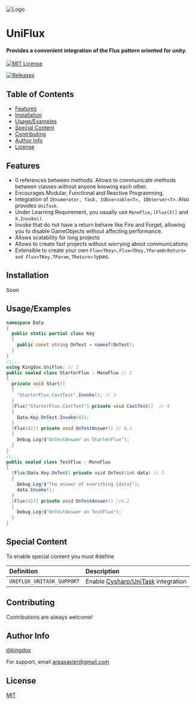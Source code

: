 
![Logo](https://kingdox.github.io/assets/img/uniflux.png)

UniFlux
===
#### Provides a convenient integration of the Flux pattern oriented for unity.
[![MIT License](https://img.shields.io/badge/License-MIT-green.svg)](https://choosealicense.com/licenses/mit/)

[![Releases](https://img.shields.io/github/release/kingdox/UniFlux.svg)](https://github.com/kingdox/UniFlux/releases)

## Table of Contents

- [Features](#features)
- [Installation](#installation)
- [Usage/Examples](#usage-examples)
- [Special Content](#special-content)
- [Contributing](#contributing)
- [Author Info](#author-info)
- [License](#license)

## Features

- 0 references between methods. Allows to communicate methods between classes without anyone knowing each other.
- Encourages Modular, Functional and Reactive Programming.
- Integration of `IEnumerator, Task, IObservable<T>, IObserver<T>`. Also provides `UniTask`.
- Under Learning Requirement, you usually use `MonoFlux`, `[Flux(X)]` and `X.Invoke()`.
- Invoke that do not have a return behave like Fire and Forget, allowing you to disable GameObjects without affecting performance.
- Allows scalability for long projects
- Allows to create fast projects without worrying about communications
- Extensible to create your own `Flux<TKey>,Flux<TKey,TParamOrReturn> and Flux<TKey,TParam,TReturn>` types.


## Installation

Soon

## Usage/Examples

```csharp
namespace Data
{
  public static partial class Key
  {
    public const string OnTest = nameof(OnTest);
  }
}
//...
using Kingdox.UniFlux; // 1
public sealed class StarterFlux : MonoFlux // 2
{
  private void Start() 
  {
    "StarterFlux.CastTest".Invoke(); // 3
  }
  [Flux("StarterFlux.CastTest"] private void CastTest()  // 4
  {
    Data.Key.OnTest.Invoke(42);
  }
  [Flux(42)] private void OnTestAnswer() // 6.1
  {
    Debug.Log($"OnTestAnswer on StarterFlux");
  }
}
//...
public sealed class TestFlux : MonoFlux 
{
  [Flux(Data.Key.OnTest] private void OnTest(int data) // 5
  {
    Debug.Log($"The answer of everithing {data}");
    data.Invoke();
  }
  [Flux(42)] private void OnTestAnswer() //6.2
  {
    Debug.Log($"OnTestAnswer on TestFlux");
  }
}
```


## Special Content

To enable special content you must #define

| Definition | Description                |
| :-------- | :------------------------- |
| `UNIFLUX_UNITASK_SUPPORT` | Enable [Cysharp/UniTask]("https://github.com/Cysharp/UniTask") integration |


## Contributing

Contributions are always welcome!



## Author Info

[@kingdox](https://github.com/kingdox/)

For support, email arpaxavier@gmail.com

## License

[MIT](https://choosealicense.com/licenses/mit/)

